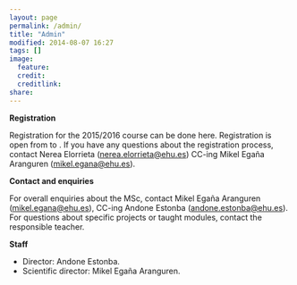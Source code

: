 ```yaml
---
layout: page
permalink: /admin/
title: "Admin"
modified: 2014-08-07 16:27
tags: []
image:
  feature: 
  credit: 
  creditlink: 
share: 
---
```


**Registration**

Registration for the 2015/2016 course can be done here. Registration is open from to . If you have any questions about the registration process, contact Nerea Elorrieta (nerea.elorrieta@ehu.es) CC-ing Mikel Egaña Aranguren (mikel.egana@ehu.es).

**Contact and enquiries**

For overall enquiries about the MSc, contact Mikel Egaña Aranguren (mikel.egana@ehu.es), CC-ing Andone Estonba (andone.estonba@ehu.es). For questions about specific projects or taught modules, contact the responsible teacher.

**Staff** 

* Director: Andone Estonba.
* Scientific director: Mikel Egaña Aranguren.

